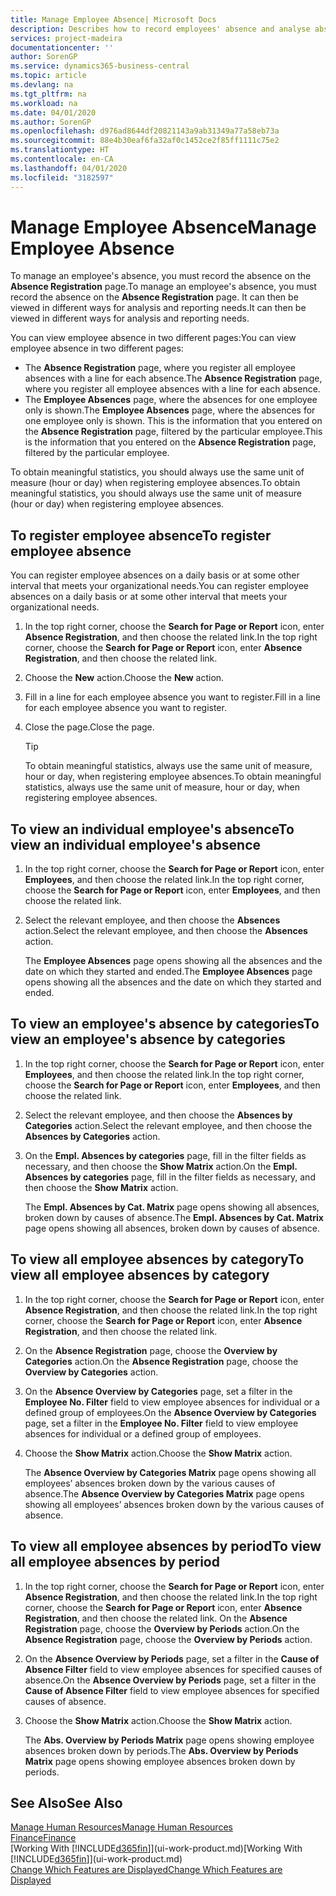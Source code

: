 ```yaml
---
title: Manage Employee Absence| Microsoft Docs
description: Describes how to record employees' absence and analyse absence statistics.
services: project-madeira
documentationcenter: ''
author: SorenGP
ms.service: dynamics365-business-central
ms.topic: article
ms.devlang: na
ms.tgt_pltfrm: na
ms.workload: na
ms.date: 04/01/2020
ms.author: SorenGP
ms.openlocfilehash: d976ad8644df20821143a9ab31349a77a58eb73a
ms.sourcegitcommit: 88e4b30eaf6fa32af0c1452ce2f85ff1111c75e2
ms.translationtype: HT
ms.contentlocale: en-CA
ms.lasthandoff: 04/01/2020
ms.locfileid: "3182597"
---
```

# <a name="manage-employee-absence"></a><span data-ttu-id="3dae0-103">Manage Employee Absence</span><span class="sxs-lookup"><span data-stu-id="3dae0-103">Manage Employee Absence</span></span>
<span data-ttu-id="3dae0-104">To manage an employee's absence, you must record the absence on the **Absence Registration** page.</span><span class="sxs-lookup"><span data-stu-id="3dae0-104">To manage an employee's absence, you must record the absence on the **Absence Registration** page.</span></span> <span data-ttu-id="3dae0-105">It can then be viewed in different ways for analysis and reporting needs.</span><span class="sxs-lookup"><span data-stu-id="3dae0-105">It can then be viewed in different ways for analysis and reporting needs.</span></span>

<span data-ttu-id="3dae0-106">You can view employee absence in two different pages:</span><span class="sxs-lookup"><span data-stu-id="3dae0-106">You can view employee absence in two different pages:</span></span>

* <span data-ttu-id="3dae0-107">The **Absence Registration** page, where you register all employee absences with a line for each absence.</span><span class="sxs-lookup"><span data-stu-id="3dae0-107">The **Absence Registration** page, where you register all employee absences with a line for each absence.</span></span>
* <span data-ttu-id="3dae0-108">The **Employee Absences** page, where the absences for one employee only is shown.</span><span class="sxs-lookup"><span data-stu-id="3dae0-108">The **Employee Absences** page, where the absences for one employee only is shown.</span></span> <span data-ttu-id="3dae0-109">This is the information that you entered on the **Absence Registration** page, filtered by the particular employee.</span><span class="sxs-lookup"><span data-stu-id="3dae0-109">This is the information that you entered on the **Absence Registration** page, filtered by the particular employee.</span></span>

<span data-ttu-id="3dae0-110">To obtain meaningful statistics, you should always use the same unit of measure (hour or day) when registering employee absences.</span><span class="sxs-lookup"><span data-stu-id="3dae0-110">To obtain meaningful statistics, you should always use the same unit of measure (hour or day) when registering employee absences.</span></span>

## <a name="to-register-employee-absence"></a><span data-ttu-id="3dae0-111">To register employee absence</span><span class="sxs-lookup"><span data-stu-id="3dae0-111">To register employee absence</span></span>
<span data-ttu-id="3dae0-112">You can register employee absences on a daily basis or at some other interval that meets your organizational needs.</span><span class="sxs-lookup"><span data-stu-id="3dae0-112">You can register employee absences on a daily basis or at some other interval that meets your organizational needs.</span></span>

1. <span data-ttu-id="3dae0-113">In the top right corner, choose the **Search for Page or Report** icon, enter **Absence Registration**, and then choose the related link.</span><span class="sxs-lookup"><span data-stu-id="3dae0-113">In the top right corner, choose the **Search for Page or Report** icon, enter **Absence Registration**, and then choose the related link.</span></span>
2. <span data-ttu-id="3dae0-114">Choose the **New** action.</span><span class="sxs-lookup"><span data-stu-id="3dae0-114">Choose the **New** action.</span></span>
3. <span data-ttu-id="3dae0-115">Fill in a line for each employee absence you want to register.</span><span class="sxs-lookup"><span data-stu-id="3dae0-115">Fill in a line for each employee absence you want to register.</span></span>
4. <span data-ttu-id="3dae0-116">Close the page.</span><span class="sxs-lookup"><span data-stu-id="3dae0-116">Close the page.</span></span>

    > [!Tip]
    > <span data-ttu-id="3dae0-117">To obtain meaningful statistics, always use the same unit of measure, hour or day, when registering employee absences.</span><span class="sxs-lookup"><span data-stu-id="3dae0-117">To obtain meaningful statistics, always use the same unit of measure, hour or day, when registering employee absences.</span></span>

## <a name="to-view-an-individual-employees-absence"></a><span data-ttu-id="3dae0-118">To view an individual employee's absence</span><span class="sxs-lookup"><span data-stu-id="3dae0-118">To view an individual employee's absence</span></span>
1. <span data-ttu-id="3dae0-119">In the top right corner, choose the **Search for Page or Report** icon, enter **Employees**, and then choose the related link.</span><span class="sxs-lookup"><span data-stu-id="3dae0-119">In the top right corner, choose the **Search for Page or Report** icon, enter **Employees**, and then choose the related link.</span></span>
2. <span data-ttu-id="3dae0-120">Select the relevant employee, and then choose the **Absences** action.</span><span class="sxs-lookup"><span data-stu-id="3dae0-120">Select the relevant employee, and then choose the **Absences** action.</span></span>

    <span data-ttu-id="3dae0-121">The **Employee Absences** page opens showing all the absences and the date on which they started and ended.</span><span class="sxs-lookup"><span data-stu-id="3dae0-121">The **Employee Absences** page opens showing all the absences and the date on which they started and ended.</span></span>

## <a name="to-view-an-employees-absence-by-categories"></a><span data-ttu-id="3dae0-122">To view an employee's absence by categories</span><span class="sxs-lookup"><span data-stu-id="3dae0-122">To view an employee's absence by categories</span></span>
1. <span data-ttu-id="3dae0-123">In the top right corner, choose the **Search for Page or Report** icon, enter **Employees**, and then choose the related link.</span><span class="sxs-lookup"><span data-stu-id="3dae0-123">In the top right corner, choose the **Search for Page or Report** icon, enter **Employees**, and then choose the related link.</span></span>
2. <span data-ttu-id="3dae0-124">Select the relevant employee, and then choose the **Absences by Categories** action.</span><span class="sxs-lookup"><span data-stu-id="3dae0-124">Select the relevant employee, and then choose the **Absences by Categories** action.</span></span>
3. <span data-ttu-id="3dae0-125">On the **Empl. Absences by categories** page, fill in the filter fields as necessary, and then choose the **Show Matrix** action.</span><span class="sxs-lookup"><span data-stu-id="3dae0-125">On the **Empl. Absences by categories** page, fill in the filter fields as necessary, and then choose the **Show Matrix** action.</span></span>

    <span data-ttu-id="3dae0-126">The **Empl. Absences by Cat. Matrix** page opens showing all absences, broken down by causes of absence.</span><span class="sxs-lookup"><span data-stu-id="3dae0-126">The **Empl. Absences by Cat. Matrix** page opens showing all absences, broken down by causes of absence.</span></span>

## <a name="to-view-all-employee-absences-by-category"></a><span data-ttu-id="3dae0-127">To view all employee absences by category</span><span class="sxs-lookup"><span data-stu-id="3dae0-127">To view all employee absences by category</span></span>
1. <span data-ttu-id="3dae0-128">In the top right corner, choose the **Search for Page or Report** icon, enter **Absence Registration**, and then choose the related link.</span><span class="sxs-lookup"><span data-stu-id="3dae0-128">In the top right corner, choose the **Search for Page or Report** icon, enter **Absence Registration**, and then choose the related link.</span></span>
2. <span data-ttu-id="3dae0-129">On the **Absence Registration** page, choose the **Overview by Categories** action.</span><span class="sxs-lookup"><span data-stu-id="3dae0-129">On the **Absence Registration** page, choose the **Overview by Categories** action.</span></span>
3. <span data-ttu-id="3dae0-130">On the **Absence Overview by Categories** page, set a filter in the **Employee No. Filter** field to view employee absences for individual or a defined group of employees.</span><span class="sxs-lookup"><span data-stu-id="3dae0-130">On the **Absence Overview by Categories** page, set a filter in the **Employee No. Filter** field to view employee absences for individual or a defined group of employees.</span></span>
4. <span data-ttu-id="3dae0-131">Choose the **Show Matrix** action.</span><span class="sxs-lookup"><span data-stu-id="3dae0-131">Choose the **Show Matrix** action.</span></span>

    <span data-ttu-id="3dae0-132">The **Absence Overview by Categories Matrix** page opens showing all employees’ absences broken down by the various causes of absence.</span><span class="sxs-lookup"><span data-stu-id="3dae0-132">The **Absence Overview by Categories Matrix** page opens showing all employees’ absences broken down by the various causes of absence.</span></span>

## <a name="to-view-all-employee-absences-by-period"></a><span data-ttu-id="3dae0-133">To view all employee absences by period</span><span class="sxs-lookup"><span data-stu-id="3dae0-133">To view all employee absences by period</span></span>
1. <span data-ttu-id="3dae0-134">In the top right corner, choose the **Search for Page or Report** icon, enter **Absence Registration**, and then choose the related link.</span><span class="sxs-lookup"><span data-stu-id="3dae0-134">In the top right corner, choose the **Search for Page or Report** icon, enter **Absence Registration**, and then choose the related link.</span></span>
   <span data-ttu-id="3dae0-135">On the **Absence Registration** page, choose the **Overview by Periods** action.</span><span class="sxs-lookup"><span data-stu-id="3dae0-135">On the **Absence Registration** page, choose the **Overview by Periods** action.</span></span>
2. <span data-ttu-id="3dae0-136">On the **Absence Overview by Periods** page, set a filter in the **Cause of Absence Filter** field to view employee absences for specified causes of absence.</span><span class="sxs-lookup"><span data-stu-id="3dae0-136">On the **Absence Overview by Periods** page, set a filter in the **Cause of Absence Filter** field to view employee absences for specified causes of absence.</span></span>
3. <span data-ttu-id="3dae0-137">Choose the **Show Matrix** action.</span><span class="sxs-lookup"><span data-stu-id="3dae0-137">Choose the **Show Matrix** action.</span></span>

    <span data-ttu-id="3dae0-138">The **Abs. Overview by Periods Matrix** page opens showing employee absences broken down by periods.</span><span class="sxs-lookup"><span data-stu-id="3dae0-138">The **Abs. Overview by Periods Matrix** page opens showing employee absences broken down by periods.</span></span>

## <a name="see-also"></a><span data-ttu-id="3dae0-139">See Also</span><span class="sxs-lookup"><span data-stu-id="3dae0-139">See Also</span></span>
[<span data-ttu-id="3dae0-140">Manage Human Resources</span><span class="sxs-lookup"><span data-stu-id="3dae0-140">Manage Human Resources</span></span>](hr-manage-human-resources.md)  
[<span data-ttu-id="3dae0-141">Finance</span><span class="sxs-lookup"><span data-stu-id="3dae0-141">Finance</span></span>](finance.md)  
<span data-ttu-id="3dae0-142">[Working With [!INCLUDE[d365fin](includes/d365fin_md.md)]](ui-work-product.md)</span><span class="sxs-lookup"><span data-stu-id="3dae0-142">[Working With [!INCLUDE[d365fin](includes/d365fin_md.md)]](ui-work-product.md)</span></span>  
[<span data-ttu-id="3dae0-143">Change Which Features are Displayed</span><span class="sxs-lookup"><span data-stu-id="3dae0-143">Change Which Features are Displayed</span></span>](ui-experiences.md)
